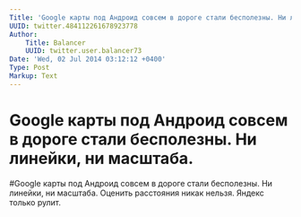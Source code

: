 ```yaml
---
Title: 'Google карты под Андроид совсем в дороге стали бесполезны. Ни линейки, ни масштаба.'
UUID: twitter.484112261678923778
Author:
    Title: Balancer
    UUID: twitter.user.balancer73
Date: 'Wed, 02 Jul 2014 03:12:12 +0400'
Type: Post
Markup: Text
---
```


# Google карты под Андроид совсем в дороге стали бесполезны. Ни линейки, ни масштаба.

#Google карты под Андроид совсем в дороге стали бесполезны.
Ни линейки, ни масштаба. Оценить расстояния никак нельзя.
Яндекс только рулит.
